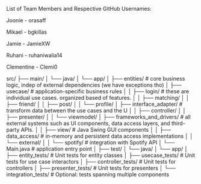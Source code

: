 List of Team Members and Respective GitHub Usernames: 

Joonie - orasaff

Mikael - bgkillas

Jamie - JamieXW

Ruhani - ruhaniwalia14

Clementine - Clemi0

src/
├── main/
│   └── java/
│       └── app/
│           ├── entities/                  # core business logic, indep of external dependencies (we have exceptions tho)
│           ├── usecase/                   # application-specific business rules
│           │   ├── login/                 # these are individual use cases. organized based of features.
│           │   ├── matching/
│           │   ├── friend/
│           │   ├── post/
│           │   └── profile/
│           ├── interface_adapter/         # transform data between the use cases and the U
│           │   ├── controller/
│           │   ├── presenter/
│           │   └── viewmodel/
│           ├── frameworks_and_drivers/    # all external systems such as UI components, data access layers, and third-party APIs.
│           │   ├── view/                  # Java Swing GUI components
│           │   ├── data_access/          # in-memory and persistent data access implementations
│           │   └── external/
│           │       └── spotify/          # integration with Spotify API
│           └── Main.java                 # application entry point
│
├── test/
│   └── java/
│       └── app/
│           ├── entity_tests/              # Unit tests for entity classes
│           ├── usecase_tests/             # Unit tests for use case interactors
│           ├── controller_tests/          # Unit tests for controllers
│           ├── presenter_tests/           # Unit tests for presenters
│           └── integration_tests/         # Optional: tests spanning multiple components